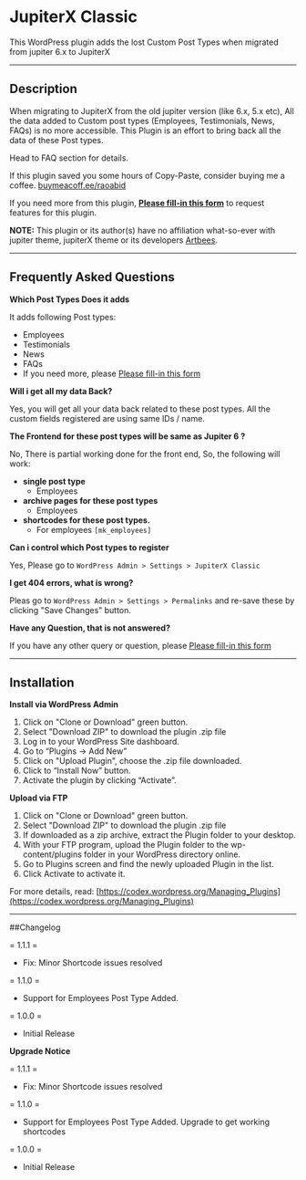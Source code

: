 # JupiterX Classic

This WordPress plugin adds the lost Custom Post Types when migrated from jupiter 6.x to JupiterX

---

## Description

When migrating to JupiterX from the old jupiter version (like 6.x, 5.x etc), All the data added to Custom post types (Employees, Testimonials, News, FAQs) is no more accessible.  This Plugin is an effort to bring back all the data of these Post types.

Head to FAQ section for details. 

If this plugin saved you some hours of Copy-Paste, consider buying me a coffee. [buymeacoff.ee/raoabid](https://buymeacoff.ee/raoabid)

If you need more from this plugin, 
**[Please fill-in this form](https://docs.google.com/forms/d/e/1FAIpQLSdRb5-hNLWRHHgJLba_wwpkaw2PYUBiALxBVwu_stajUuR44Q/viewform)** to request features for this plugin.

**NOTE:** This plugin or its author(s) have no affiliation what-so-ever with jupiter theme, jupiterX theme or its developers [Artbees](http://artbees.net).

---
## Frequently Asked Questions

**Which Post Types Does it adds**

It adds following Post types:

* Employees
* Testimonials
* News
* FAQs
* If you need more, please [Please fill-in this form](https://docs.google.com/forms/d/e/1FAIpQLSdRb5-hNLWRHHgJLba_wwpkaw2PYUBiALxBVwu_stajUuR44Q/viewform)

**Will i get all my data Back?**

Yes, you will get all your data back related to these post types. All the custom fields registered are using same IDs / name.

**The Frontend for these post types will be same as Jupiter 6 ?**

No, There is partial working done for the front end, So, the following will work:

* **single post type**
    * Employees
* **archive pages for these post types**
    * Employees
* **shortcodes for these post types.**
    * For employees `[mk_employees]`

**Can i control which Post types to register**

Yes, Please go to `WordPress Admin > Settings > JupiterX Classic` 

**I get 404 errors, what is wrong?**

Pleas go to `WordPress Admin > Settings > Permalinks` and re-save these by clicking "Save Changes" button.

**Have any Question, that is not answered?**

If you have any other query or question, please [Please fill-in this form](https://docs.google.com/forms/d/e/1FAIpQLSdRb5-hNLWRHHgJLba_wwpkaw2PYUBiALxBVwu_stajUuR44Q/viewform)


---
## Installation

**Install via WordPress Admin**
1. Click on "Clone or Download" green button.
1. Select "Download ZIP" to download the plugin .zip file
1. Log in to your WordPress Site dashboard.
1. Go to “Plugins -> Add New”
1. Click on "Upload Plugin", choose the .zip file downloaded.
1. Click to “Install Now” button.
1. Activate the plugin by clicking “Activate”.


**Upload via FTP**
1. Click on "Clone or Download" green button.
1. Select "Download ZIP" to download the plugin .zip file
1. If downloaded as a zip archive, extract the Plugin folder to your desktop.
1. With your FTP program, upload the Plugin folder to the wp-content/plugins folder in your WordPress directory online.
1. Go to Plugins screen and find the newly uploaded Plugin in the list.
1. Click Activate to activate it.

For more details, read: [https://codex.wordpress.org/Managing_Plugins](https://codex.wordpress.org/Managing_Plugins)

---
##Changelog

= 1.1.1 =
* Fix: Minor Shortcode issues resolved

= 1.1.0 =
* Support for Employees Post Type Added. 

= 1.0.0 =
* Initial Release


**Upgrade Notice**

= 1.1.1 =
* Fix: Minor Shortcode issues resolved

= 1.1.0 =
* Support for Employees Post Type Added. Upgrade to get working shortcodes

= 1.0.0 =
* Initial Release